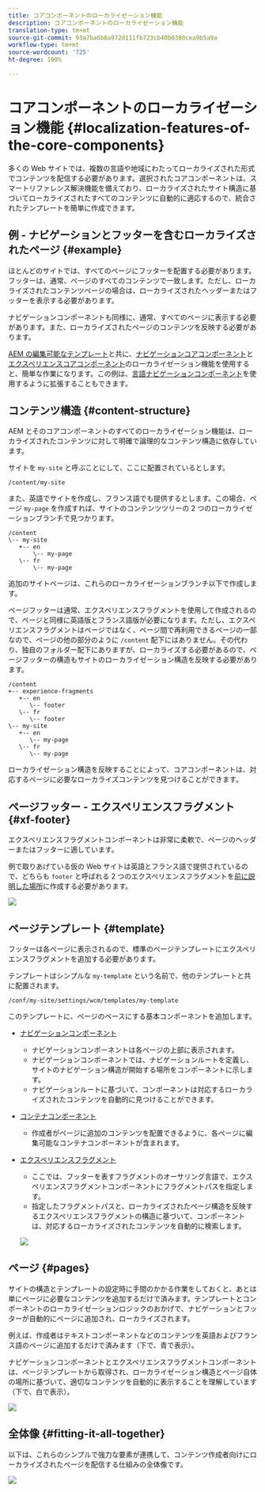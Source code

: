 ```yaml
---
title: コアコンポーネントのローカライゼーション機能
description: コアコンポーネントのローカライゼーション機能
translation-type: tm+mt
source-git-commit: 93a7ba6b8a972d111fb723cb40b0380cea9b5a9a
workflow-type: tm+mt
source-wordcount: '725'
ht-degree: 100%

---
```



# コアコンポーネントのローカライゼーション機能 {#localization-features-of-the-core-components}

多くの Web サイトでは、複数の言語や地域にわたってローカライズされた形式でコンテンツを配信する必要があります。選択されたコアコンポーネントは、スマートリファレンス解決機能を備えており、ローカライズされたサイト構造に基づいてローカライズされたすべてのコンテンツに自動的に適応するので、統合されたテンプレートを簡単に作成できます。

## 例 - ナビゲーションとフッターを含むローカライズされたページ {#example}

ほとんどのサイトでは、すべてのページにフッターを配置する必要があります。フッターは、通常、ページのすべてのコンテンツで一致します。ただし、ローカライズされたコンテンツページの場合は、ローカライズされたヘッダーまたはフッターを表示する必要があります。

ナビゲーションコンポーネントも同様に、通常、すべてのページに表示する必要があります。また、ローカライズされたページのコンテンツを反映する必要があります。

[AEM の編集可能なテンプレート](/help/components/navigation.md)と共に、[ナビゲーションコアコンポーネント](/help/components/experience-fragment.md)と[エクスペリエンスコアコンポーネント](https://docs.adobe.com/content/help/ja-JP/experience-manager-cloud-service/sites/authoring/features/templates.html)のローカライゼーション機能を使用すると、簡単な作業になります。この例は、[言語ナビゲーションコンポーネント](/help/components/language-navigation.md)を使用するように拡張することもできます。

## コンテンツ構造 {#content-structure}

AEM とそのコアコンポーネントのすべてのローカライゼーション機能は、ローカライズされたコンテンツに対して明確で論理的なコンテンツ構造に依存しています。

サイトを `my-site` と呼ぶことにして、ここに配置されているとします。

```
/content/my-site
```

また、英語でサイトを作成し、フランス語でも提供するとします。この場合、ページ `my-page` を作成すれば、サイトのコンテンツツリーの 2 つのローカライゼーションブランチで見つかります。

```
/content
\-- my-site
   +-- en
       \-- my-page
   \-- fr
       \-- my-page
```

追加のサイトページは、これらのローカライゼーションブランチ以下で作成します。

ページフッターは通常、エクスペリエンスフラグメントを使用して作成されるので、ページと同様に英語版とフランス語版が必要になります。ただし、エクスペリエンスフラグメントはページではなく、ページ間で再利用できるページの一部なので、ページの他の部分のように `/content` 配下にはありません。その代わり、独自のフォルダー配下にありますが、ローカライズする必要があるので、ページフッターの構造もサイトのローカライゼーション構造を反映する必要があります。

```
/content
+-- experience-fragments
   +-- en
      \-- footer
   \-- fr
      \-- footer
\-- my-site
   +-- en
      \-- my-page
   \-- fr
      \-- my-page
```

ローカライゼーション構造を反映することによって、コアコンポーネントは、対応するページに必要なローカライズコンテンツを見つけることができます。

## ページフッター - エクスペリエンスフラグメント {#xf-footer}

エクスペリエンスフラグメントコンポーネントは非常に柔軟で、ページのヘッダーまたはフッターに適しています。

例で取りあげている仮の Web サイトは英語とフランス語で提供されているので、どちらも `footer` と呼ばれる 2 つのエクスペリエンスフラグメントを[前に説明した場所](#content-structure)に作成する必要があります。

![](/help/assets/screen-shot-2019-09-09-11.08.28.png)

## ページテンプレート {#template}

フッターは各ページに表示されるので、標準のページテンプレートにエクスペリエンスフラグメントを追加する必要があります。

テンプレートはシンプルな `my-template` という名前で、他のテンプレートと共に配置されます。

```
/conf/my-site/settings/wcm/templates/my-template
```

このテンプレートに、ページのベースにする基本コンポーネントを追加します。

* [ナビゲーションコンポーネント](/help/components/navigation.md)
   * ナビゲーションコンポーネントは各ページの上部に表示されます。
   * ナビゲーションコンポーネントでは、ナビゲーションルートを定義し、サイトのナビゲーション構造が開始する場所をコンポーネントに示します。
   * ナビゲーションルートに基づいて、コンポーネントは対応するローカライズされたコンテンツを自動的に見つけることができます。
* [コンテナコンポーネント](/help/components/container.md)
   * 作成者がページに追加のコンテンツを配置できるように、各ページに編集可能なコンテナコンポーネントが含まれます。
* [エクスペリエンスフラグメント](/help/components/experience-fragment.md)
   * ここでは、フッターを表すフラグメントのオーサリング言語で、エクスペリエンスフラグメントコンポーネントにフラグメントパスを指定します。
   * 指定したフラグメントパスと、ローカライズされたページ構造を反映するエクスペリエンスフラグメントの構造に基づいて、コンポーネントは、対応するローカライズされたコンテンツを自動的に検索します。

   ![](/help/assets/screen-shot-2019-09-09-11.20.10.png)

## ページ {#pages}

サイトの構造とテンプレートの設定時に手間のかかる作業をしておくと、あとは単にページに必要なコンテンツを追加するだけで済みます。テンプレートとコンポーネントのローカライゼーションロジックのおかげで、ナビゲーションとフッターが自動的にページに追加され、ローカライズされます。

例えば、作成者はテキストコンポーネントなどのコンテンツを英語およびフランス語のページに追加するだけで済みます（下で、青で表示）。

ナビゲーションコンポーネントとエクスペリエンスフラグメントコンポーネントは、ページテンプレートから取得され、ローカライゼーション構造とページ自体の場所に基づいて、適切なコンテンツを自動的に表示することを理解しています（下で、白で表示）。

![](/help/assets/screen-shot-2019-09-09-11.22.14.png)

## 全体像 {#fitting-it-all-together}

以下は、これらのシンプルで強力な要素が連携して、コンテンツ作成者向けにローカライズされたページを配信する仕組みの全体像です。

![](/help/assets/screen-shot-2019-09-09-11.27.58.png)
